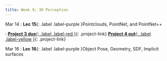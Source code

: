```yaml
---
title: Week 9; 3D Perception
---
```

  
Mar 14
: **Lec 15**{: .label .label-purple }Pointclouds, PointNet, and PointNet++
  
: [**Project 3 due**{: .label .label-red }](/projects/#project-3){: .project-link} [**Project 4 out**{: .label .label-yellow }](/projects/#project-4){: .project-link}


Mar 16
: **Lec 16**{: .label .label-purple }Object Pose, Geometry, SDF, Implicit surfaces
  
   <!-- : [3.1](#), [2.2](#), [2.3](#) -->

<!-- Feb 24
: **Dis 8**{: .label .label-blue }[Paper discussion: 3D Perception](#) -->
